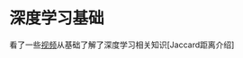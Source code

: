 
# 深度学习基础
看了一些[视频](https://www.bilibili.com/video/BV1K94y1Z7wn/?spm_id_from=333.999.0.0&vd_source=34a5f439de2d2dbd8776ab6af661b559)从基础了解了深度学习相关知识[Jaccard距离介绍]
